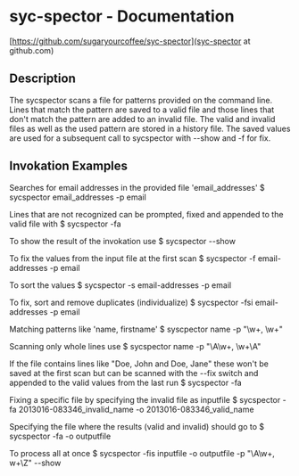 # syc-spector - Documentation
[https://github.com/sugaryourcoffee/syc-spector](syc-spector at github.com)

## Description
The sycspector scans a file for patterns provided on the command line.
Lines that match the pattern are saved to a valid file and those lines that
don't match the pattern are added to an invalid file.
The valid and invalid files as well as the used pattern are stored in a
history file. The saved values are used for a subsequent call to sycspector
with --show and -f for fix.

## Invokation Examples
Searches for email addresses in the provided file 'email_addresses'
     $ sycspector email_addresses -p email

Lines that are not recognized can be prompted, fixed and appended to the
valid file with
     $ sycspector -fa

To show the result of the invokation use
     $ sycspector --show

To fix the values from the input file at the first scan
     $ sycspector -f email-addresses -p email

To sort the values
     $ sycspector -s email-addresses -p email

To fix, sort and remove duplicates (individualize)
     $ sycspector -fsi email-addresses -p email

Matching patterns like 'name, firstname'
     $ syscpector name -p "\w+, \w+"

Scanning only whole lines use
     $ sycspector name -p "\A\w+, \w+\A"

If the file contains lines like "Doe, John and Doe, Jane" these won't be saved at the first scan but can be scanned with the --fix switch and appended to the valid values from the last run
     $ sycspector -fa

Fixing a specific file by specifying the invalid file as inputfile
     $ sycspector -fa 2013016-083346_invalid_name -o 2013016-083346_valid_name

Specifying the file where the results (valid and invalid) should go to
     $ sycspector -fa -o outputfile

To process all at once
     $ sycspector -fis inputfile -o outputfile -p "\A\w+, w+\Z" --show
